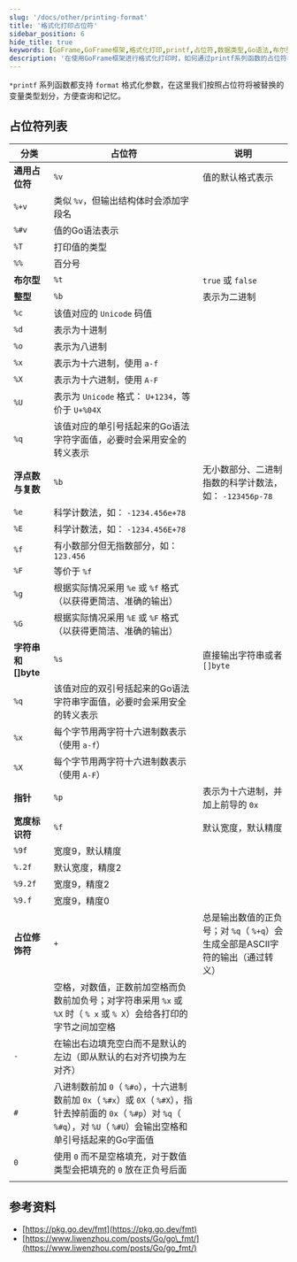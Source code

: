 ```yaml
---
slug: '/docs/other/printing-format'
title: '格式化打印占位符'
sidebar_position: 6
hide_title: true
keywords: [GoFrame,GoFrame框架,格式化打印,printf,占位符,数据类型,Go语法,布尔型,整型,浮点数]
description: '在使用GoFrame框架进行格式化打印时，如何通过printf系列函数的占位符根据数据类型输出不同格式，包括通用占位符、布尔型、整型、浮点数、字符串、指针等，帮助开发者更高效地进行Go编程和格式化输出。'
---
```


`*printf` 系列函数都支持 `format` 格式化参数，在这里我们按照占位符将被替换的变量类型划分，方便查询和记忆。

## 占位符列表

| 分类 | 占位符 | 说明 |
| --- | --- | --- |
| **通用占位符** | `%v` | 值的默认格式表示 |
| `%+v` | 类似 `%v`，但输出结构体时会添加字段名 |
| `%#v` | 值的Go语法表示 |
| `%T` | 打印值的类型 |
| `%%` | 百分号 |
| **布尔型** | `%t` | `true` 或 `false` |
| **整型** | `%b` | 表示为二进制 |
| `%c` | 该值对应的 `Unicode` 码值 |
| `%d` | 表示为十进制 |
| `%o` | 表示为八进制 |
| `%x` | 表示为十六进制，使用 `a-f` |
| `%X` | 表示为十六进制，使用 `A-F` |
| `%U` | 表示为 `Unicode` 格式： `U+1234`，等价于 `U+%04X` |
| `%q` | 该值对应的单引号括起来的Go语法字符字面值，必要时会采用安全的转义表示 |
| **浮点数与复数** | `%b` | 无小数部分、二进制指数的科学计数法，如： `-123456p-78` |
| `%e` | 科学计数法，如： `-1234.456e+78` |
| `%E` | 科学计数法，如： `-1234.456E+78` |
| `%f` | 有小数部分但无指数部分，如： `123.456` |
| `%F` | 等价于 `%f` |
| `%g` | 根据实际情况采用 `%e` 或 `%f` 格式（以获得更简洁、准确的输出） |
| `%G` | 根据实际情况采用 `%E` 或 `%F` 格式（以获得更简洁、准确的输出） |
| **字符串和\[\]byte** | `%s` | 直接输出字符串或者 `[]byte` |
| `%q` | 该值对应的双引号括起来的Go语法字符串字面值，必要时会采用安全的转义表示 |
| `%x` | 每个字节用两字符十六进制数表示（使用 `a-f`） |
| `%X` | 每个字节用两字符十六进制数表示（使用 `A-F`） |
| **指针** | `%p` | 表示为十六进制，并加上前导的 `0x` |
| **宽度标识符** | `%f` | 默认宽度，默认精度 |
| `%9f` | 宽度9，默认精度 |
| `%.2f` | 默认宽度，精度2 |
| `%9.2f` | 宽度9，精度2 |
| `%9.f` | 宽度9，精度0 |
| **占位修饰符** | `+` | 总是输出数值的正负号；对 `%q`（ `%+q`）会生成全部是ASCII字符的输出（通过转义） |
| ` ` | 空格，对数值，正数前加空格而负数前加负号；对字符串采用 `%x` 或 `%X` 时（ `% x` 或 `% X`）会给各打印的字节之间加空格 |
| `-` | 在输出右边填充空白而不是默认的左边（即从默认的右对齐切换为左对齐） |
| `#` | 八进制数前加 `0`（ `%#o`），十六进制数前加 `0x`（ `%#x`）或 `0X`（ `%#X`），指针去掉前面的 `0x`（ `%#p`）对 `%q`（ `%#q`），对 `%U`（ `%#U`）会输出空格和单引号括起来的Go字面值 |
| `0` | 使用 `0` 而不是空格填充，对于数值类型会把填充的 `0` 放在正负号后面 |
|  |  |  |

## 参考资料

- [https://pkg.go.dev/fmt](https://pkg.go.dev/fmt)
- [https://www.liwenzhou.com/posts/Go/go\_fmt/](https://www.liwenzhou.com/posts/Go/go_fmt/)